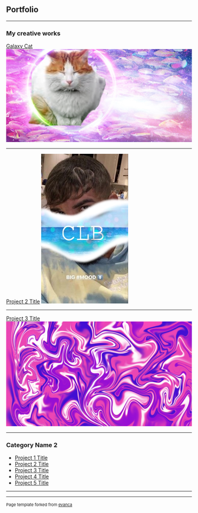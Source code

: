 ## Portfolio

---

### My creative works

[Galaxy Cat](/sample_page)
<img src="images/GalaxyCat.jpg?raw=true"/>

---
[Project 2 Title](/pdf/sample_presentation.pdf)
<img src="images/Drake.jpg?raw=true"/>

---
[Project 3 Title](http://example.com/)
<img src="images/swirl.jpg?raw=true"/>

---

### Category Name 2

- [Project 1 Title](http://example.com/)
- [Project 2 Title](http://example.com/)
- [Project 3 Title](http://example.com/)
- [Project 4 Title](http://example.com/)
- [Project 5 Title](http://example.com/)

---




---
<p style="font-size:11px">Page template forked from <a href="https://github.com/evanca/quick-portfolio">evanca</a></p>
<!-- Remove above link if you don't want to attibute -->
